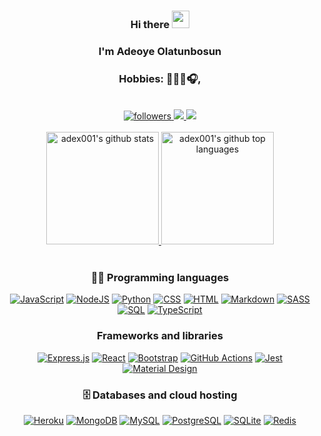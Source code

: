 <h3 align="center">
  Hi there <img src="https://media.giphy.com/media/hvRJCLFzcasrR4ia7z/giphy.gif" width="28">
</h3>
<h3 align="center"> 
   I'm Adeoye Olatunbosun
</h3>
<h3 align="center"> 
   Hobbies:  👨🏾‍💻🎧, 
</h3>
<br/>
 <div align="center"> 
    <a href="https://github.com/adex001">
      <img alt="followers" title="Follow me on Github" src="https://custom-icon-badges.herokuapp.com/github/followers/chingsley?color=236ad3&labelColor=1155ba&style=for-the-badge&logo=person-add&label=Follow&logoColor=white"/>
    </a>
    <a href = "mailto: adex001@gmail.com">
      <img src="https://img.shields.io/badge/-Gmail-%23333?style=for-the-badge&logo=gmail&logoColor=red" target="_blank">
    </a>
    <a href="https://ng.linkedin.com/in/adex001" target="_blank">
      <img src="https://img.shields.io/badge/-LinkedIn-%230077B5?style=for-the-badge&logo=linkedin&logoColor=white" target="_blank">
    </a> 
  </div>
<br/>
<div align="center">
      <a href="https://github.com/adex001">
        <img height="180em" src="https://github-readme-stats.vercel.app/api?username=adex001&show_icons=true&theme=merko&count_private=true" alt="adex001's github stats" />
        <img height="180em" src="https://github-readme-stats.vercel.app/api/top-langs/?username=adex001&theme=merko&layout=compact" alt="adex001's github top languages" />
      </a>
  </div>
<br/>

<h3 align="center">
  👨‍💻 Programming languages
</h3>
<p align="center">
    <a href="#"><img alt="JavaScript" src="https://img.shields.io/badge/JavaScript-F7DF1E.svg?logo=javascript&logoColor=black"></a>
    <a href="#"><img alt="NodeJS" src="https://img.shields.io/badge/Node.js-43853D.svg?logo=node.js&logoColor=white"></a>
    <a href="#"><img alt="Python" src="https://img.shields.io/badge/python-ffeaa7.svg?logo=python&logoColor=blue"></a>
    <a href="#ss"><img alt="CSS" src="https://img.shields.io/badge/CSS-1572B6.svg?logo=css3&logoColor=white"></a>
    <a href="#"><img alt="HTML" src="https://img.shields.io/badge/HTML-E34F26.svg?logo=html5&logoColor=white"></a>
    <a href="#"><img alt="Markdown" src="https://img.shields.io/badge/Markdown-000000.svg?logo=markdown&logoColor=white"></a>
    <a href="#"><img alt="SASS" src="https://img.shields.io/badge/Sass-hotpink.svg?logo=SASS&logoColor=white"></a>
    <a href="#"><img alt="SQL" src="https://img.shields.io/badge/SQL-025E8C.svg?logo=amazon-dynamodb&logoColor=white"></a>
    <a href="#"><img alt="TypeScript" src="https://img.shields.io/badge/TypeScript-007ACC.svg?logo=typescript&logoColor=white"></a>
</p>

<h3 align="center">
  Frameworks and libraries
</h3>
<p align="center">
    <a href="#"><img alt="Express.js" src="https://img.shields.io/badge/Express.js-404d59.svg?logo=express&logoColor=white"></a>
    <a href="#"><img alt="React" src="https://img.shields.io/badge/React-20232a.svg?logo=react&logoColor=%2361DAFB"></a>
    <a href="#"><img alt="Bootstrap" src="https://img.shields.io/badge/Bootstrap-7952B3.svg?logo=bootstrap&logoColor=white"></a>
    <a href="#"><img alt="GitHub Actions" src="https://img.shields.io/badge/GitHub%20Actions-2671E5.svg?logo=github%20actions&logoColor=white"></a>
    <a href="#"><img alt="Jest" src="https://img.shields.io/badge/Jest-C21325.svg?logo=jest&logoColor=white"></a>
    <a href="#"><img alt="Material Design" src="https://img.shields.io/badge/Material%20Design-0081CB.svg?logo=material-design&logoColor=white"></a>
</p>

<h3 align="center">
  🗄️ Databases and cloud hosting
</h3>
<p align="center">
    <a href="#"><img alt="Heroku" src="https://img.shields.io/badge/Heroku-430098.svg?logo=heroku&logoColor=white"></a>
    <a href="#"><img alt="MongoDB" src ="https://img.shields.io/badge/MongoDB-4ea94b.svg?logo=mongodb&logoColor=white"></a>
    <a href="#"><img alt="MySQL" src="https://img.shields.io/badge/MySQL-00f.svg?logo=mysql&logoColor=white"></a>
    <a href="#"><img alt="PostgreSQL" src ="https://img.shields.io/badge/PostgreSQL-316192.svg?logo=postgresql&logoColor=white"></a>
    <a href="#"><img alt="SQLite" src ="https://img.shields.io/badge/SQLite-07405e.svg?logo=sqlite&logoColor=white"></a>
    <a href="#"><img alt="Redis" src ="https://img.shields.io/badge/redis-000000.svg?logo=redis&logoColor=red"></a>
</p>
